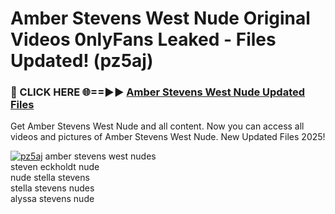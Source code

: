 # Amber Stevens West Nude Original Videos 0nlyFans Leaked - Files Updated! (pz5aj)

<h3>🔴 CLICK HERE 🌐==►► <a href="https://tinyurl.com/4mcuefdz" rel="nofollow">Amber Stevens West Nude Updated Files</a></h3>

Get Amber Stevens West Nude and all content. Now you can access all videos and pictures of Amber Stevens West Nude. New Updated Files 2025!

[![pz5aj](https://i.imgur.com/StAQSOY.gif)](https://tinyurl.com/4mcuefdz)
amber stevens west nudes<br>
steven eckholdt nude<br>
nude stella stevens<br>
stella stevens nudes<br>
alyssa stevens nude